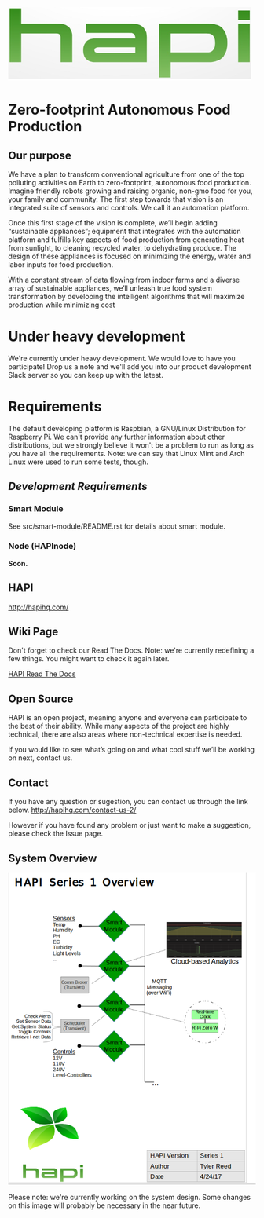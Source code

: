![HAPI Project](/docs/img/hapi.png?raw=true "HAPI Project")

# Zero-footprint Autonomous Food Production

## Our purpose
We have a plan to transform conventional agriculture from one of the top polluting activities on Earth to zero-footprint, autonomous food production. Imagine friendly robots growing and raising organic, non-gmo food for you, your family and community.
The first step towards that vision is an integrated suite of sensors and controls. We call it an automation platform.

Once this first stage of the vision is complete, we’ll begin adding “sustainable appliances”; equipment that integrates with the automation platform and fulfills key aspects of food production from generating heat from sunlight, to cleaning recycled water, to dehydrating produce. The design of these appliances is focused on minimizing the energy, water and labor inputs for food production.

With a constant stream of data flowing from indoor farms and a diverse array of sustainable appliances, we’ll unleash true food system transformation by developing the intelligent algorithms that will maximize production while minimizing cost

# Under heavy development
We're currently under heavy development.
We would love to have you participate! Drop us a note and we'll add you into our product development Slack server so you can keep up with the latest.

# Requirements
The default developing platform is Raspbian, a GNU/Linux Distribution for Raspberry Pi.
We can't provide any further information about other distributions, but we strongly believe it won't be a problem to run as long as you have all the requirements.
Note: we can say that Linux Mint and Arch Linux were used to run some tests, though.

## *Development Requirements*
### **Smart Module**
See src/smart-module/README.rst for details about smart module.

### Node (HAPInode)
**Soon.**

## HAPI
http://hapihq.com/

## Wiki Page
Don't forget to check our Read The Docs.
Note: we're currently redefining a few things. You might want to check it again later.

[HAPI Read The Docs](http://hapi.readthedocs.io)

## Open Source
HAPI is an open project, meaning anyone and everyone can participate to the best of their ability.
While many aspects of the project are highly technical, there are also areas where non-technical expertise is needed.

If you would like to see what’s going on and what cool stuff we’ll be working on next, contact us.

## Contact
If you have any question or sugestion, you can contact us through the link below.
http://hapihq.com/contact-us-2/

However if you have found any problem or just want to make a suggestion, please check the Issue page.

## System Overview
![System Overview of the HAPI Project](/docs/img/system-overview.png?raw=true "HAPI Project System Overview")

Please note: we're currently working on the system design. Some changes on this image will probably be necessary in the near future.
